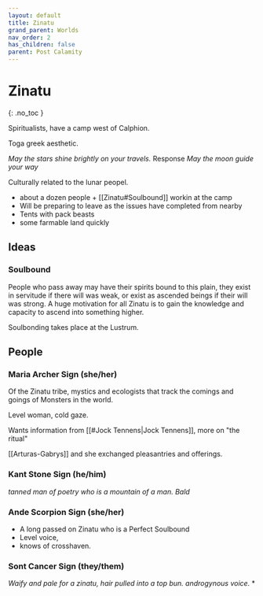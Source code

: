 ```yaml
---
layout: default
title: Zinatu
grand_parent: Worlds
nav_order: 2
has_children: false
parent: Post Calamity
---
```

# Zinatu
{: .no_toc }

Spiritualists, have a camp west of Calphion.

Toga greek aesthetic.

*May the stars shine brightly on your travels.*
Response
*May the moon guide your way*

Culturally related to the lunar peopel.

* about a dozen people + [[Zinatu#Soulbound]] workin at the camp
* Will be preparing to leave as the issues have completed from nearby
* Tents with pack beasts 
* some farmable land quickly

## Ideas
### Soulbound
People who pass away may have their spirits bound to this plain, they exist in servitude if there will was weak, or exist as ascended beings if their will was strong. A huge motivation for all Zinatu is to gain the knowledge and capacity to ascend into something higher.

Soulbonding takes place at the Lustrum.

## People
### Maria Archer Sign (she/her)
Of the Zinatu tribe, mystics and ecologists that track the comings and goings of Monsters in the world.

Level woman, cold gaze.

Wants information from [[#Jock Tennens|Jock Tennens]], more on "the ritual"

[[Arturas-Gabrys]] and she exchanged pleasantries and offerings.

### Kant Stone Sign (he/him)
*tanned man of poetry who is a mountain of a man. Bald*

### Ande Scorpion Sign (she/her)
* A long passed on Zinatu who is a Perfect Soulbound
* Level voice,
* knows of crosshaven.

### Sont Cancer Sign (they/them)
*Waify and pale for a zinatu, hair pulled into a top bun. androgynous voice.*
* 